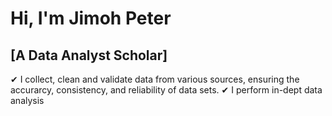# Hi, I'm Jimoh Peter

## [A Data Analyst Scholar]

✔ I collect, clean and validate data from various sources, ensuring the accurarcy, consistency, and reliability of data sets.
✔ I perform in-dept data analysis

